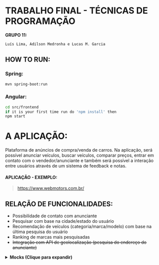 # TRABALHO FINAL - TÉCNICAS DE PROGRAMAÇÃO
**GRUPO 11:**
```bash
Luís Lima, Adilson Medronha e Lucas M. Garcia
```

## HOW TO RUN:

### Spring:
```bash
mvn spring-boot:run
```

### Angular:
```bash
cd src/frontend
if it is your first time run do 'npm install' then
npm start
```

# A APLICAÇÃO:
<p>Plataforma de anúncios de compra/venda de carros. Na aplicação, será possível anunciar veículos, buscar veículos, comparar preços, entrar em contato com o vendedor/anunciante e também será possível a interação entre usuários através de um sistema de feedback e notas.</p>

#### APLICAÇÃO - EXEMPLO:
> https://www.webmotors.com.br/



## RELAÇÃO DE FUNCIONALIDADES:

- Possibilidade de contato com anunciante
- Pesquisar com base na cidade/estado do usuário
- Recomendação de veículos (categoria/marca/modelo) com base na última pesquisa do usuário
- Ranking de marcas mais pesquisadas
- ~~Integração com API de geolocalização (pesquisa do endereço do anunciante)~~



<details>
  
  <summary><b>Mocks (Clique para expandir)</b></summary>
  
   
                                                   Tela Principal
  
  ![img](https://i.imgur.com/A3RiAiu.jpg)
  
                                                   Tela de Busca

   
   ![img](https://i.imgur.com/GRGGPid.jpg)
  
  
</details>
